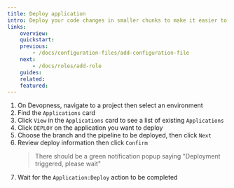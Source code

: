 ```yaml
---
title: Deploy application
intro: Deploy your code changes in smaller chunks to make it easier to validate the code through build and testing pipelines, reducing the feedback loop on error detection. Learn how to use Devopness to deploy application changes confidently, with zero downtime, using your own custom build pipelines and make sure your users can benefit from your application as soon as possible. The more often you deploy your application, the better it tends to improve.
links:
    overview:
    quickstart:
    previous:
        - /docs/configuration-files/add-configuration-file
    next:
        - /docs/roles/add-role
    guides:
    related:
    featured:
---
```


1. On Devopness, navigate to a project then select an environment
1. Find the `Applications` card
1. Click `View` in the `Applications` card to see a list of existing `Applications`
1. Click `DEPLOY` on the application you want to deploy
1. Choose the branch and the pipeline to be deployed, then click `Next`
1. Review deploy information then click `Confirm`
    > There should be a green notification popup saying "Deployment triggered, please wait"
1. Wait for the `Application:Deploy` action to be completed
